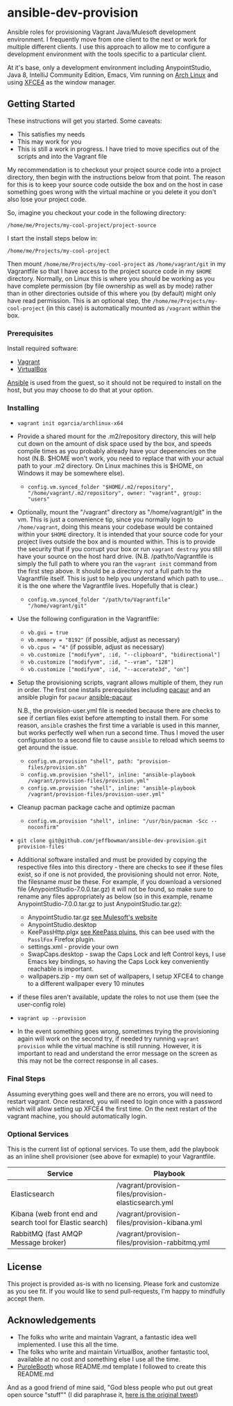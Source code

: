 # ansible-dev-provision

Ansible roles for provisioning Vagrant Java/Mulesoft development
environment. I frequently move from one client to the next or work for
multiple different clients. I use this approach to allow me to
configure a development environment with the tools specific to a
particular client.

At it's base, only a development environment including AnypointStudio,
Java 8, IntelliJ Community Edition, Emacs, Vim running
on [Arch Linux](https://www.archlinux.org) and
using [XFCE4](https://www.xfce.org) as the window manager.

## Getting Started

These instructions will get you started. Some caveats:

* This satisfies my needs
* This may work for you
* This is still a work in progress. I have tried to move specifics out
  of the scripts and into the Vagrant file

My recommendation is to checkout your project source code into a
project directory, then begin with the instructions below from that
point. The reason for this is to keep your source code outside the box
and on the host in case something goes wrong with the virtual machine
or you delete it you don't also lose your project code.

So, imagine you checkout your code in the following directory:

`/home/me/Projects/my-cool-project/project-source`

I start the install steps below in:

`/home/me/Projects/my-cool-project`

Then mount `/home/me/Projects/my-cool-project` as `/home/vagrant/git`
in my Vagrantfile so that I have access to the project source code in
my `$HOME` directory. Normally, on Linux this is where you should be
working as you have complete permission (by file ownership as well as
by mode) rather than in other directories outside of this where you
(by default) might only have read permission. This is an optional
step, the `/home/me/Projects/my-cool-project` (in this case) is
automatically mounted as `/vagrant` within the box.


### Prerequisites

Install required software: 

* [Vagrant](https://vagrantup.com/downloads.html)
* [VirtualBox](https://www.virtualbox.org/wiki/Downloads)

[Ansible](https://www.ansible.com) is used from the guest, so it
should not be required to install on the host, but you may choose to
do that at your option.

### Installing

* `vagrant init ogarcia/archlinux-x64`
* Provide a shared mount for the .m2/repository directory, this will
  help cut down on the amount of disk space used by the box, and
  speeds compile times as you probably already have your depenencies
  on the host (N.B. $HOME won't work, you need to replace that with 
  your actual path to your .m2 directory. On Linux machines this is 
  $HOME, on Windows it may be somewhere else).
  - `config.vm.synced_folder "$HOME/.m2/repository", "/home/vagrant/.m2/repository", owner: "vagrant", group: "users"`
* Optionally, mount the "/vagrant" directory as "/home/vagrant/git" in
  the vm. This is just a convenience tip, since you normally login to
  `/home/vagrant`, doing this means your codebase would be contained
  within your `$HOME` directory. It is intended that your source code
  for your project lives outside the box and is mounted within. This
  is to provide the security that if you corrupt your box or run
  `vagrant destroy` you still have your source on the host hard
  drive. (N.B. /path/to/Vagrantfile is simply the full path to where
  you ran the `vagrant init` command from the first step above. It
  should be a directory *not* a full path to the Vagrantfile
  itself. This is just to help you understand which path to use... it
  is the one where the Vagrantfile lives. Hopefully that is clear.)
  - `config.vm.synced_folder "/path/to/Vagrantfile" "/home/vagrant/git"`
* Use the following configuration in the Vagrantfile:
  - `vb.gui = true`
  - `vb.memory = "8192"` (if possible, adjust as necessary)
  - `vb.cpus = "4"`      (if possible, adjust as necessary)
  - `vb.customize ["modifyvm", :id, "--clipboard", "bidirectional"]`
  - `vb.customize ["modifyvm", :id, "--vram", "128"]`
  - `vb.customize ["modifyvm", :id, "--accerate3d", "on"]`
* Setup the provisioning scripts, vagrant allows multiple of them,
  they run in order. The first one installs prerequisites
  including [pacaur](https://aur.archlinux.org/packages/pacaur) and an
  ansible plugin for
  `pacaur`
  [ansible-pacaur](https://git.project-insanity.org/onny/ansible-pacaur.git) 
  
  N.B., the provision-user.yml file is needed because there are checks
  to see if certian files exist before attempting to install them. For
  some reason, `ansible` crashes the first time a variable is used in
  this manner, but works perfectly well when run a second time. Thus I
  moved the user configuration to a second file to cause `ansible` to
  reload which seems to get around the issue.
  - `config.vm.provision "shell", path: "provision-files/provision.sh"`
  - `config.vm.provision "shell", inline: "ansible-playbook /vagrant/provision-files/provision.yml"`
  - `config.vm.provision "shell", inline: "ansible-playbook /vagrant/provision-files/provision-user.yml"`
  
* Cleanup pacman package cache and optimize pacman
  - `config.vm.provision "shell", inline: "/usr/bin/pacman -Scc --noconfirm"`
* `git clone git@github.com/jeffbowman/ansible-dev-provision.git provision-files`
* Additional software installed and must be provided by copying the
  respective files into this directory - there are checks to see if
  these files exist, so if one is not provided, the provisioning
  should not error. Note, the filesname *must* be these. For example,
  if you download a versioned file (AnypointStudio-7.0.0.tar.gz) it
  will not be found, so make sure to rename any files appropriately as
  below (so in this example, rename AnypointStudio-7.0.0.tar.gz to
  just AnypointStudio.tar.gz):
  - AnypointStudio.tar.gz [see Mulesoft's website](https://developer.mulesoft.com/dev/anypoint-studio)
  - AnypointStudio.desktop
  - KeePassHttp.plgx [see KeePass pluins](http://keepass.info/plugins.html#keepasshttp), this can bee used with the `PasslFox` Firefox plugin.
  - settings.xml - provide your own
  - SwapCaps.desktop - swap the Caps Lock and left Control keys, I use
    Emacs key bindings, so having the Caps Lock key conveniently
    reachable is important.
  - wallpapers.zip - my own set of wallpapers, I setup XFCE4 to change
    to a different wallpaper every 10 minutes
* if these files aren't available, update the roles to not use them (see the user-config role)
* `vagrant up --provision`
* In the event something goes wrong, sometimes trying the provisioning
  again will work on the second try, if needed try running `vagrant
  provision` while the virtual machine is still running. However, it
  is important to read and understand the error message on the screen
  as this may not be the correct response in all cases.

### Final Steps

Assuming everything goes well and there are no errors, you will need
to restart vagrant. Once restared, you will need to login once with a
password which will allow setting up XFCE4 the first time. On the next
restart of the vagrant machine, you should automatically login.

### Optional Services

This is the current list of optional services. To use them, add the playbook as an inline shell provisioner (see above for exmaple) to your Vagrantfile.

Service | Playbook
------- | -----------------
Elasticsearch | /vagrant/provision-files/provision-elasticsearch.yml
Kibana (web front end and search tool for Elastic search) | /vagrant/provision-files/provision-kibana.yml
RabbitMQ (fast AMQP Message broker) | /vagrant/provision-files/provision-rabbitmq.yml

## License

This project is provided as-is with no licensing. Please fork and
customize as you see fit. If you would like to send pull-requests, I'm
happy to mindfully accept them.

## Acknowledgements

* The folks who write and maintain Vagrant, a fantastic idea well
  implemented. I use this all the time.
* The folks who write and maintain VirtualBox, another fantastic tool,
  available at no cost and something else I use all the time.
* [PurpleBooth](https://gist.github.com/PurpleBooth) whose README.md
  template I followed to create this README.md
  
And as a good friend of mine said, "God bless people who put out great
open source "stuff"" (I did paraphrase it, [here is the original tweet](https://twitter.com/cgorshing/status/834544794361802756))
